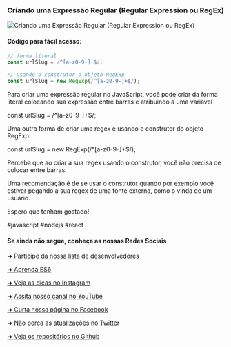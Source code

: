 ### Criando uma Expressão Regular (Regular Expression ou RegEx)


![Criando uma Expressão Regular (Regular Expression ou RegEx)](https://github.com/emersonbrogadev/social-media-snippets/blob/master/content/2019-08-15-creating-regex/2019-08-15-creating-regex.jpg)


#### Código para fácil acesso:

```jsx
// forma literal 
const urlSlug = /^[a-z0-9-]+$/;

// usando o construtor o objeto RegExp
const urlSlug = new RegExp(/^[a-z0-9-]+$/);

```

Para criar uma expressão regular no JavaScript, você pode criar da forma literal
colocando sua expressão entre barras e atribuindo à uma variável 

const urlSlug = /^[a-z0-9-]+$/;

Uma outra forma de criar uma regex é usando o construtor do objeto RegExp:

const urlSlug = new RegExp(/^[a-z0-9-]+$/);

Perceba que ao criar a sua regex usando o construtor, você não precisa de colocar entre barras.

Uma recomendação é de se usar o construtor quando por exemplo você estiver pegando a sua regex
de uma fonte externa, como o vinda de um usuário.

Espero que tenham gostado!

\#javascript \#nodejs \#react


#### Se ainda não segue, conheça as nossas Redes Sociais

[➜ Participe da nossa lista de desenvolvedores](https://emersonbroga.com/e/participe/?utm_source=github&utm_medium=social-media-snippets&utm_campaign=2019-08-14)

[➜ Aprenda ES6](https://amzn.to/2J4XnLg)

[➜ Veja as dicas no Instagram](https://www.instagram.com/emersonbrogadev/)

[➜ Assita nosso canal no YouTube](https://www.youtube.com/c/emersonbroga/)

[➜ Curta nossa página no Facebook](https://www.facebook.com/emersonbrogadev/)

[➜ Não perca as atualizações no Twitter](https://www.twitter.com/emersonbrogadev/)

[➜ Veja os repositórios no Github](https://www.github.com.com/emersonbrogadev/)


